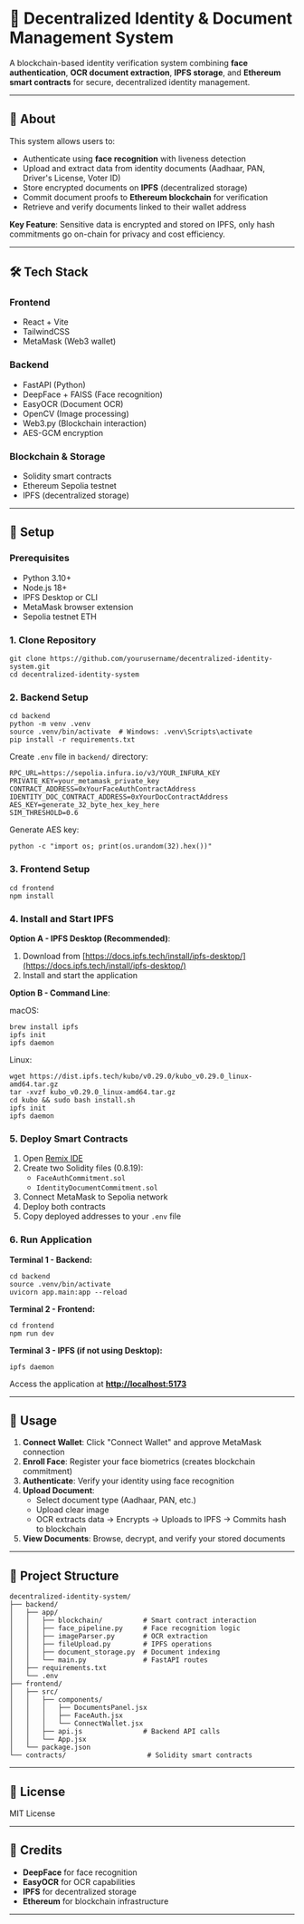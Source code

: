 # 🔐 Decentralized Identity & Document Management System

A blockchain-based identity verification system combining **face authentication**, **OCR document extraction**, **IPFS storage**, and **Ethereum smart contracts** for secure, decentralized identity management.

---

## 📝 About

This system allows users to:
- Authenticate using **face recognition** with liveness detection
- Upload and extract data from identity documents (Aadhaar, PAN, Driver's License, Voter ID)
- Store encrypted documents on **IPFS** (decentralized storage)
- Commit document proofs to **Ethereum blockchain** for verification
- Retrieve and verify documents linked to their wallet address

**Key Feature**: Sensitive data is encrypted and stored on IPFS, only hash commitments go on-chain for privacy and cost efficiency.

---

## 🛠️ Tech Stack

### Frontend
- React + Vite
- TailwindCSS
- MetaMask (Web3 wallet)

### Backend
- FastAPI (Python)
- DeepFace + FAISS (Face recognition)
- EasyOCR (Document OCR)
- OpenCV (Image processing)
- Web3.py (Blockchain interaction)
- AES-GCM encryption

### Blockchain & Storage
- Solidity smart contracts
- Ethereum Sepolia testnet
- IPFS (decentralized storage)

---

## 🚀 Setup

### Prerequisites
- Python 3.10+
- Node.js 18+
- IPFS Desktop or CLI
- MetaMask browser extension
- Sepolia testnet ETH

### 1. Clone Repository

```
git clone https://github.com/yourusername/decentralized-identity-system.git
cd decentralized-identity-system
```

### 2. Backend Setup

```
cd backend
python -m venv .venv
source .venv/bin/activate  # Windows: .venv\Scripts\activate
pip install -r requirements.txt
```

Create `.env` file in `backend/` directory:

```
RPC_URL=https://sepolia.infura.io/v3/YOUR_INFURA_KEY
PRIVATE_KEY=your_metamask_private_key
CONTRACT_ADDRESS=0xYourFaceAuthContractAddress
IDENTITY_DOC_CONTRACT_ADDRESS=0xYourDocContractAddress
AES_KEY=generate_32_byte_hex_key_here
SIM_THRESHOLD=0.6
```

Generate AES key:
```
python -c "import os; print(os.urandom(32).hex())"
```

### 3. Frontend Setup

```
cd frontend
npm install
```

### 4. Install and Start IPFS

**Option A - IPFS Desktop (Recommended)**:
1. Download from [https://docs.ipfs.tech/install/ipfs-desktop/](https://docs.ipfs.tech/install/ipfs-desktop/)
2. Install and start the application

**Option B - Command Line**:

macOS:
```
brew install ipfs
ipfs init
ipfs daemon
```

Linux:
```
wget https://dist.ipfs.tech/kubo/v0.29.0/kubo_v0.29.0_linux-amd64.tar.gz
tar -xvzf kubo_v0.29.0_linux-amd64.tar.gz
cd kubo && sudo bash install.sh
ipfs init
ipfs daemon
```

### 5. Deploy Smart Contracts

1. Open [Remix IDE](https://remix.ethereum.org)
2. Create two Solidity files (0.8.19):
   - `FaceAuthCommitment.sol`
   - `IdentityDocumentCommitment.sol`
3. Connect MetaMask to Sepolia network
4. Deploy both contracts
5. Copy deployed addresses to your `.env` file

### 6. Run Application

**Terminal 1 - Backend:**
```
cd backend
source .venv/bin/activate
uvicorn app.main:app --reload
```

**Terminal 2 - Frontend:**
```
cd frontend
npm run dev
```

**Terminal 3 - IPFS (if not using Desktop):**
```
ipfs daemon
```

Access the application at [**http://localhost:5173**](http://localhost:5173)

---

## 📖 Usage

1. **Connect Wallet**: Click "Connect Wallet" and approve MetaMask connection
2. **Enroll Face**: Register your face biometrics (creates blockchain commitment)
3. **Authenticate**: Verify your identity using face recognition
4. **Upload Document**: 
   - Select document type (Aadhaar, PAN, etc.)
   - Upload clear image
   - OCR extracts data → Encrypts → Uploads to IPFS → Commits hash to blockchain
5. **View Documents**: Browse, decrypt, and verify your stored documents

---

## 📂 Project Structure

```
decentralized-identity-system/
├── backend/
│   ├── app/
│   │   ├── blockchain/          # Smart contract interaction
│   │   ├── face_pipeline.py     # Face recognition logic
│   │   ├── imageParser.py       # OCR extraction
│   │   ├── fileUpload.py        # IPFS operations
│   │   ├── document_storage.py  # Document indexing
│   │   └── main.py              # FastAPI routes
│   ├── requirements.txt
│   └── .env
├── frontend/
│   ├── src/
│   │   ├── components/
│   │   │   ├── DocumentsPanel.jsx
│   │   │   ├── FaceAuth.jsx
│   │   │   └── ConnectWallet.jsx
│   │   ├── api.js               # Backend API calls
│   │   └── App.jsx
│   └── package.json
└── contracts/                    # Solidity smart contracts
```

---

## 📜 License

MIT License

---

## 🙏 Credits

- **DeepFace** for face recognition
- **EasyOCR** for OCR capabilities
- **IPFS** for decentralized storage
- **Ethereum** for blockchain infrastructure
---
```

